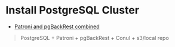 # Install PostgreSQL Cluster
- [Patroni and pgBackRest combined](https://pgstef.github.io/2022/07/12/patroni_and_pgbackrest_combined.html)
> PostgreSQL + Patroni + pgBackRest + Conul + s3/local repo


